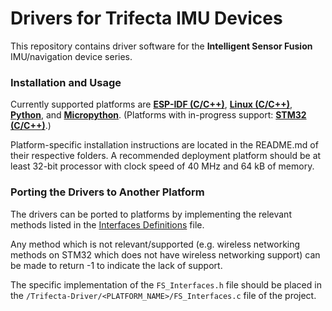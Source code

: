 
# Drivers for Trifecta IMU Devices #

This repository contains driver software for the <b>Intelligent Sensor Fusion</b> IMU/navigation device series. 

### Installation and Usage ###

Currently supported platforms are <b><a href = "/Trifecta-Driver/tree/esp-idf">ESP-IDF (C/C++)</a></b>, <b><a href = "/Trifecta-Driver/tree/linux">Linux (C/C++)</a></b>, <b><a href="/Trifecta-Driver/tree/python">Python</a></b>, and <b><a href="/Trifecta-Micropython/">Micropython</a></b>. (Platforms with in-progress support: <b><a href="/Trifecta-Driver/tree/micropython">STM32 (C/C++)</a></b>.) 

Platform-specific installation instructions are located in the README.md of their respective folders. A recommended deployment platform should be at least 32-bit processor with clock speed of 40 MHz and 64 kB of memory.

### Porting the Drivers to Another Platform ###

The drivers can be ported to platforms by implementing the relevant methods listed in the <a href = "/include/FS_Trifecta_Interfaces.h">Interfaces Definitions</a> file. 

Any method which is not relevant/supported (e.g. wireless networking methods on STM32 which does not have wireless networking support) can be made to return -1 to indicate the lack of support.

The specific implementation of the `FS_Interfaces.h` file should be placed in the `/Trifecta-Driver/<PLATFORM_NAME>/FS_Interfaces.c` file of the project.